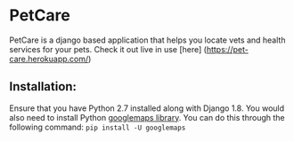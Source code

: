 # PetCare

PetCare is a django based application that helps you locate vets and health services for your pets. Check it out live in use [here] (https://pet-care.herokuapp.com/)

## Installation:
Ensure that you have Python 2.7 installed along with Django 1.8. You would also need to install Python [googlemaps library](https://pypi.python.org/pypi/googlemaps/). You can do this through the following command:
`
pip install -U googlemaps
`







